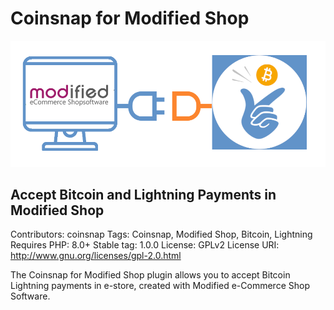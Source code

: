 # Coinsnap for Modified Shop #
![Coinsnap for Modified Shop](https://github.com/Coinsnap/Coinsnap-for-Modified/blob/main/assets/images/cover.png)
## Accept Bitcoin and Lightning Payments in Modified Shop ##

Contributors: coinsnap
Tags:  Coinsnap, Modified Shop, Bitcoin, Lightning
Requires PHP: 8.0+
Stable tag: 1.0.0
License: GPLv2
License URI: http://www.gnu.org/licenses/gpl-2.0.html

The Coinsnap for Modified Shop plugin allows you to accept Bitcoin Lightning payments in e-store, created with Modified e-Commerce Shop Software.